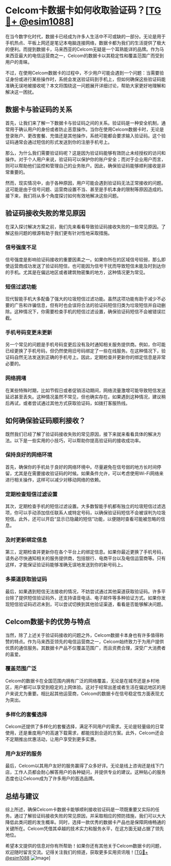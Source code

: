 # Celcom卡数据卡如何收取验证码？[[TG💪+ @esim1088](https://t.me/s/esim1088)]

在当今数字化时代，数据卡已经成为许多人生活中不可或缺的一部分。无论是用于手机热点、平板上网还是笔记本电脑连接网络，数据卡都为我们的生活提供了极大的便利。而提到数据卡，马来西亚的Celcom无疑是一个耳熟能详的品牌。作为马来西亚最大的电信运营商之一，Celcom的数据卡以其稳定性和覆盖范围广而受到用户的青睐。

不过，在使用Celcom数据卡的过程中，不少用户可能会遇到一个问题：当需要验证身份或进行某些操作时，系统会发送验证码到手机上，但如何确保这些验证码能准确无误地被接收呢？本文将围绕这一问题展开详细讨论，帮助大家更好地理解和解决这一困扰。

## 数据卡与验证码的关系

首先，让我们来了解一下数据卡与验证码之间的关系。验证码是一种安全机制，通常用于确认用户的身份或者防止恶意操作。当你在使用Celcom数据卡时，无论是登录账户、更改套餐、充值还是其他操作，系统可能都会要求输入验证码。这个验证码通常会通过短信的形式发送到你的注册手机号上。

那么，为什么我们需要验证码呢？这是因为验证码能够有效防止未经授权的访问和操作。对于个人用户来说，验证码可以保护你的账户安全；而对于企业用户而言，则可以帮助他们监控和管理自己的业务账户。因此，确保验证码能够顺利接收是非常重要的。

然而，现实情况中，由于各种原因，用户可能会遇到验证码无法正常接收的问题。这可能是由于信号问题、运营商设置不当、甚至是手机本身的限制等原因造成的。接下来，我们将从多个角度探讨如何有效地解决这些问题。

## 验证码接收失败的常见原因

在深入探讨解决方案之前，我们先来看看导致验证码接收失败的一些常见原因。了解这些问题的根源有助于我们更有针对性地采取措施。

### 信号强度不足

信号强度是影响验证码接收的重要因素之一。如果你所在的区域信号较弱，那么即使运营商成功发送了验证码短信，也可能因为信号干扰而导致短信未能及时到达你的手机。尤其是在偏远地区或者建筑物密集的地方，这种情况更为常见。

### 短信过滤功能

现代智能手机大多配备了强大的垃圾短信过滤功能。虽然这项功能有助于减少不必要的广告和诈骗信息，但有时也会误将合法的验证码短信归类为垃圾短信并自动删除。这种情况下，你需要检查手机的短信过滤设置，确保验证码短信不会被错误拦截。

### 手机号码变更未更新

另一个常见的问题是手机号码变更后没有及时通知相关服务提供商。例如，你可能已经更换了手机号码，但仍然使用旧号码绑定了一些在线服务。在这种情况下，验证码自然无法发送到正确的手机号上。因此，定期检查并更新你的绑定信息是非常必要的。

### 网络拥堵

在某些特殊时期，比如节假日或者促销活动期间，网络流量激增可能导致短信发送延迟甚至丢失。这种情况虽然不常见，但也确实存在。如果遇到这种情况，建议稍后再试，或者尝试通过其他方式获取验证码，如拨打客服热线。

## 如何确保验证码顺利接收？

既然我们已经了解了验证码接收失败的常见原因，接下来就来看看具体的解决方法。以下是一些实用的小技巧，可以帮助你提高验证码的接收成功率。

### 保持良好的网络环境

首先，确保你的手机处于良好的网络环境中。尽量避免在信号弱的地方长时间停留，尤其是在需要接收验证码的时候。如果条件允许，可以考虑使用Wi-Fi网络来进行相关操作，这样可以减少对移动网络的依赖。

### 定期检查短信过滤设置

其次，定期检查手机的短信过滤设置。大多数智能手机都有独立的垃圾短信过滤选项，你可以手动添加信任联系人或特定号码，以确保验证码短信不会被误判为垃圾短信。此外，还可以开启“显示已隐藏的短信”功能，以便随时查看可能被忽略的信息。

### 及时更新绑定信息

第三，定期检查并更新你在各个平台上的绑定信息。如果你最近更换了手机号码，请务必尽快通知相关的服务提供商，包括银行、电商平台以及电信运营商等。只有这样，才能保证验证码能够准确无误地发送到你的新号码上。

### 多渠道获取验证码

最后，如果遇到短信无法接收的情况，不妨尝试通过其他渠道获取验证码。许多平台除了提供短信验证码外，还支持语音电话、电子邮件等多种验证方式。如果你发现短信验证码迟迟未到，可以尝试切换到其他验证渠道，看看是否能够解决问题。

## Celcom数据卡的优势与特点

当然，除了上述关于验证码接收的问题之外，Celcom数据卡本身也有许多值得称赞的特点。作为马来西亚领先的电信运营商之一，Celcom始终致力于为用户提供优质的通信服务。其数据卡产品不仅覆盖范围广，而且资费合理，深受广大消费者的喜爱。

### 覆盖范围广泛

Celcom的数据卡在全国范围内拥有广泛的网络覆盖，无论是在城市还是乡村地区，用户都可以享受到稳定的上网体验。这对于经常出差或者生活在偏远地区的用户来说尤为重要。相比起其他运营商，Celcom的数据卡在信号稳定性方面表现尤为突出。

### 多样化的套餐选择

Celcom还提供了多样化的套餐选择，满足不同用户的需求。无论是轻量级的日常使用，还是重度用户的高速下载需求，都能找到合适的方案。此外，Celcom还会不定期推出优惠活动，让用户享受到更多实惠。

### 用户友好的服务

最后，Celcom以其用户友好的服务赢得了众多好评。无论是线上咨询还是线下门店，工作人员都会耐心解答用户的各种疑问，并提供专业的建议。这种贴心的服务态度也让Celcom成为了许多用户的首选品牌。

## 总结与建议

综上所述，确保Celcom卡数据卡能够顺利接收验证码是一项既重要又实际的任务。通过了解验证码接收失败的常见原因，并采取相应的预防措施，我们可以大大降低此类问题的发生概率。同时，选择一款优秀的数据卡产品也是保障网络畅通的关键所在。Celcom凭借其卓越的技术实力和服务水平，在这方面无疑占据了领先地位。

希望本文提供的信息对你有所帮助！如果你还有其他关于Celcom数据卡的问题，欢迎随时留言交流。记得关注我们的频道，获取更多实用资讯哦！[[TG💪+ @esim1088](https://t.me/s/esim1088) ![Image](https://i.postimg.cc/4NQfJmqS/Snipaste-2025-05-13-00-14-12.png)]